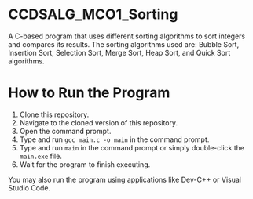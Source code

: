 # CCDSALG_MCO1_Sorting

A C-based program that uses different sorting algorithms to sort integers and compares its results. The sorting algorithms used are: Bubble Sort, Insertion Sort, Selection Sort, Merge Sort, Heap Sort, and Quick Sort algorithms. 

# How to Run the Program
1. Clone this repository.
2. Navigate to the cloned version of this repository.
3. Open the command prompt.
4. Type and run `gcc main.c -o main` in the command prompt.
5. Type and run `main` in the command prompt or simply double-click the `main.exe` file.
6. Wait for the program to finish executing.

You may also run the program using applications like Dev-C++ or Visual Studio Code.

